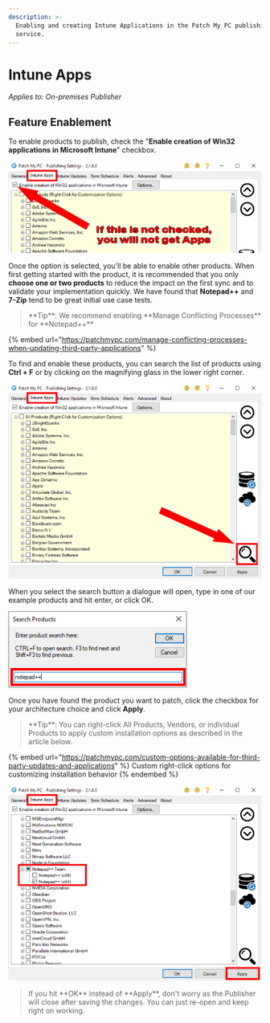 ```yaml
---
description: >-
  Enabling and creating Intune Applications in the Patch My PC publishing
  service.
---
```


# Intune Apps

_Applies to: On-premises Publisher_

## Feature Enablement&#x20;

To enable products to publish, check the "**Enable creation of Win32 applications in Microsoft Intune**" checkbox.

![Intune App Enablement](/_images/FeatureEnablement_IntuneApps.png)

Once the option is selected, you'll be able to enable other products. When first getting started with the product, it is recommended that you only **choose one or two products** to reduce the impact on the first sync and to validate your implementation quickly. We have found that **Notepad++** and **7-Zip** tend to be great initial use case tests.

<blockquote class="wp-block-quote">
<p>**Tip**: We recommend enabling **Manage Conflicting Processes** for **Notepad++**</p>
</blockquote>

{% embed url="https://patchmypc.com/manage-conflicting-processes-when-updating-third-party-applications" %}

To find and enable these products, you can search the list of products using **Ctrl + F** or by clicking on the magnifying glass in the lower right corner.&#x20;

![Select the search option](/_images/Search_IntuneApps.png)

When you select the search button a dialogue will open, type in one of our example products and hit enter, or click OK.

![Search for product](/_images/SearchTerms.png)

Once you have found the product you want to patch, click the checkbox for your architecture choice and click **Apply**.

<blockquote class="wp-block-quote">
<p>**Tip**: You can right-click All Products, Vendors, or individual Products to apply custom installation options as described in the article below.</p>
</blockquote>

{% embed url="https://patchmypc.com/custom-options-available-for-third-party-updates-and-applications" %}
Custom right-click options for customizing installation behavior
{% endembed %}

![Select and Enable a product](/_images/SelectAppAndApply_IntuneApps.png)

<blockquote class="wp-block-quote">
<p>If you hit **OK**  instead of **Apply**, don't worry as the Publisher will close after saving the changes. You can just re-open and keep right on working.</p>
</blockquote>